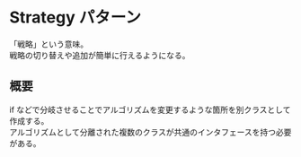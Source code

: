 # Strategy パターン
「戦略」という意味。  
戦略の切り替えや追加が簡単に行えるようになる。  

## 概要
if などで分岐させることでアルゴリズムを変更するような箇所を別クラスとして作成する。  
アルゴリズムとして分離された複数のクラスが共通のインタフェースを持つ必要がある。  
